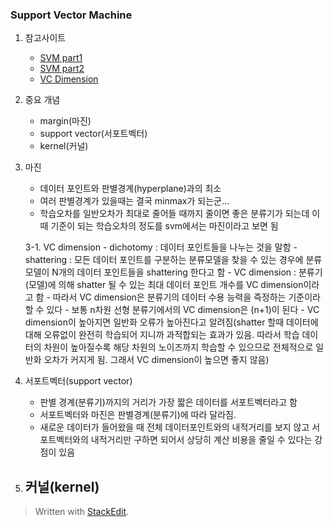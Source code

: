
### Support Vector Machine

1. 참고사이트
	- [SVM part1](http://gentlej90.tistory.com/43)
	- [SVM part2](http://gentlej90.tistory.com/44)
	- [VC Dimension](http://www.svms.org/vc-dimension/)
2. 중요 개념
	- margin(마진)
	- support vector(서포트벡터)
	- kernel(커널)
3. 마진
	- 데이터 포인트와 판별경계(hyperplane)과의 최소
	- 여러 판별경계가 있을때는 결국 minmax가 되는군...
	- 학습오차를 일반오차가 최대로 줄어들 때까지 줄이면 좋은 분류기가 되는데 이 때 기준이 되는 학습오차의 정도를 svm에서는 마진이라고 보면 됨
	
	3-1. VC dimension
		- dichotomy : 데이터 포인트들을 나누는 것을 말함
		- shattering : 모든 데이터 포인트를 구분하는 분류모델을 찾을 수 있는 경우에 분류모델이 N개의 데이터 포인트들을 shattering 한다고 함
		- VC dimension : 분류기(모델)에 의해 shatter 될 수 있는 최대 데이터 포인트 개수를 VC dimension이라고 함
		- 따라서 VC dimension은 분류기의 데이터 수용 능력을 즉정하는 기준이라 할 수 있다
		- 보통 n차원 선형 분류기에서의 VC dimension은 (n+1)이 된다
		- VC dimension이 높아지면 일반화 오류가 높아진다고 알려짐(shatter 할때 데이터에 대해 오류없이 완전히 학습되어 지니까 과적합되는 효과가 있음. 따라서 학습 데이터의 차원이 높아질수록 해당 차원의 노이즈까지 학습할 수 있으므로 전체적으로 일반화 오차가 커지게 됨. 그래서 VC dimension이 높으면 좋지 않음)
4. 서포트벡터(support vector)
	- 판별 경계(분류기)까지의 거리가 가장 짧은 데이터를 서포트벡터라고 함
	- 서포트벡터와 마진은 판별경계(분류기)에 따라 달라짐. 
	- 새로운 데이터가 들어왔을 때 전체 데이터포인트와의 내적거리를 보지 않고 서포트벡터와의 내적거리만 구하면 되어서 상당히 계산 비용을 줄일 수 있다는 강점이 있음
5. 커널(kernel)
	- 



> Written with [StackEdit](https://stackedit.io/).